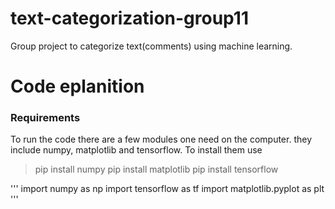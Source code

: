 # text-categorization-group11
Group project to categorize text(comments) using machine learning.


# Code eplanition

### Requirements
To run the code there are a few modules one need on the computer.
they include numpy, matplotlib and tensorflow. To install them use

> pip install numpy
> pip install matplotlib
> pip install tensorflow

'''
import numpy as np
import tensorflow as tf
import matplotlib.pyplot as plt
'''

